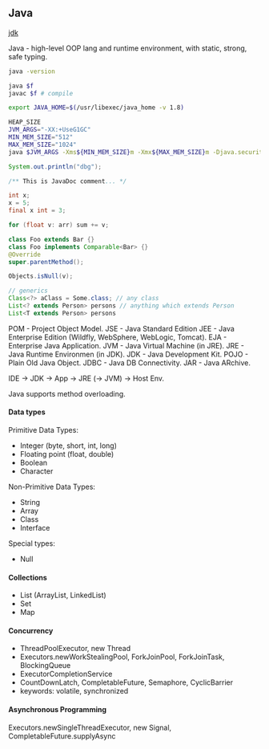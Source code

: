 Java
-

[jdk](http://jdk.java.net/)

Java - high-level OOP lang and runtime environment,
with static, strong, safe typing.

````sh
java -version

java $f
javac $f # compile

export JAVA_HOME=$(/usr/libexec/java_home -v 1.8)

HEAP_SIZE
JVM_ARGS="-XX:+UseG1GC"
MIN_MEM_SIZE="512"
MAX_MEM_SIZE="1024"
java $JVM_ARGS -Xms${MIN_MEM_SIZE}m -Xmx${MAX_MEM_SIZE}m -Djava.security.egd=file:/dev/./urandom -jar /tmp/x.jar

````

````java
System.out.println("dbg");

/** This is JavaDoc comment... */

int x;
x = 5;
final x int = 3;

for (float v: arr) sum += v;

class Foo extends Bar {}
class Foo implements Comparable<Bar> {}
@Override
super.parentMethod();

Objects.isNull(v);

// generics
Class<?> aClass = Some.class; // any class
List<? extends Person> persons // anything which extends Person
List<T extends Person> persons
````

POM  - Project Object Model.
JSE  - Java Standard Edition
JEE  - Java Enterprise Edition (Wildfly, WebSphere, WebLogic, Tomcat).
EJA  - Enterprise Java Application.
JVM  - Java Virtual Machine (in JRE).
JRE  - Java Runtime Environmen (in JDK).
JDK  - Java Development Kit.
POJO - Plain Old Java Object.
JDBC - Java DB Connectivity.
JAR  - Java ARchive.

IDE -> JDK -> App -> JRE (-> JVM) -> Host Env.

Java supports method overloading.

#### Data types

Primitive Data Types:
* Integer (byte, short, int, long)
* Floating point (float, double)
* Boolean
* Character

Non-Primitive Data Types:
* String
* Array
* Class
* Interface

Special types:
* Null

#### Collections

* List (ArrayList, LinkedList)
* Set
* Map

#### Concurrency

* ThreadPoolExecutor, new Thread
* Executors.newWorkStealingPool, ForkJoinPool, ForkJoinTask, BlockingQueue
* ExecutorCompletionService
* CountDownLatch, CompletableFuture, Semaphore, CyclicBarrier
* keywords: volatile, synchronized

#### Asynchronous Programming

Executors.newSingleThreadExecutor, new Signal, CompletableFuture.supplyAsync
